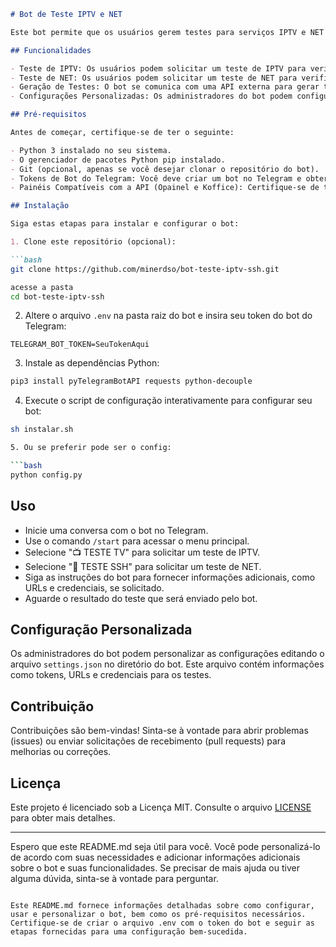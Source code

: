
```markdown
# Bot de Teste IPTV e NET

Este bot permite que os usuários gerem testes para serviços IPTV e NET e recebam os resultados em seus chats no Telegram. Ele é desenvolvido em Python e utiliza a biblioteca `pyTelegramBotAPI` para interagir com o Telegram.

## Funcionalidades

- Teste de IPTV: Os usuários podem solicitar um teste de IPTV para verificar a disponibilidade dos canais e a qualidade da transmissão.
- Teste de NET: Os usuários podem solicitar um teste de NET para verificar a conectividade e a velocidade da internet.
- Geração de Testes: O bot se comunica com uma API externa para gerar testes e retorna os resultados para o usuário.
- Configurações Personalizadas: Os administradores do bot podem configurar informações como tokens, URLs e credenciais para os testes.

## Pré-requisitos

Antes de começar, certifique-se de ter o seguinte:

- Python 3 instalado no seu sistema.
- O gerenciador de pacotes Python pip instalado.
- Git (opcional, apenas se você desejar clonar o repositório do bot).
- Tokens de Bot do Telegram: Você deve criar um bot no Telegram e obter seu token. Isso será usado para configurar o bot.
- Painéis Compatíveis com a API (Opainel e Koffice): Certifique-se de ter acesso e informações de configuração para os painéis Opainel e Koffice, pois você precisará delas para configurar o bot corretamente.

## Instalação

Siga estas etapas para instalar e configurar o bot:

1. Clone este repositório (opcional):

```bash
git clone https://github.com/minerdso/bot-teste-iptv-ssh.git

acesse a pasta
cd bot-teste-iptv-ssh
```

2. Altere o arquivo `.env` na pasta raiz do bot e insira seu token do bot do Telegram:

```env
TELEGRAM_BOT_TOKEN=SeuTokenAqui
```

3. Instale as dependências Python:

```bash
pip3 install pyTelegramBotAPI requests python-decouple
```

4. Execute o script de configuração interativamente para configurar seu bot:

```bash
sh instalar.sh

5. Ou se preferir pode ser o config:

```bash
python config.py
```

## Uso

- Inicie uma conversa com o bot no Telegram.
- Use o comando `/start` para acessar o menu principal.
- Selecione "📺 TESTE TV" para solicitar um teste de IPTV.
- Selecione "📱 TESTE SSH" para solicitar um teste de NET.
- Siga as instruções do bot para fornecer informações adicionais, como URLs e credenciais, se solicitado.
- Aguarde o resultado do teste que será enviado pelo bot.

## Configuração Personalizada

Os administradores do bot podem personalizar as configurações editando o arquivo `settings.json` no diretório do bot. Este arquivo contém informações como tokens, URLs e credenciais para os testes.

## Contribuição

Contribuições são bem-vindas! Sinta-se à vontade para abrir problemas (issues) ou enviar solicitações de recebimento (pull requests) para melhorias ou correções.

## Licença

Este projeto é licenciado sob a Licença MIT. Consulte o arquivo [LICENSE](LICENSE) para obter mais detalhes.

---

Espero que este README.md seja útil para você. Você pode personalizá-lo de acordo com suas necessidades e adicionar informações adicionais sobre o bot e suas funcionalidades. Se precisar de mais ajuda ou tiver alguma dúvida, sinta-se à vontade para perguntar.
```

Este README.md fornece informações detalhadas sobre como configurar, usar e personalizar o bot, bem como os pré-requisitos necessários. Certifique-se de criar o arquivo .env com o token do bot e seguir as etapas fornecidas para uma configuração bem-sucedida.
